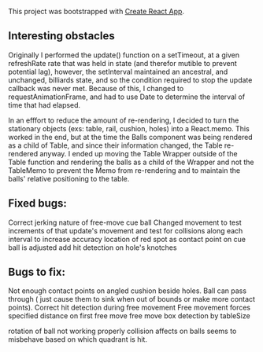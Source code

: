 This project was bootstrapped with [Create React App](https://github.com/facebook/create-react-app).

## Interesting obstacles

Originally I performed the update() function on a setTimeout, at a given refreshRate rate that was held in state (and therefor mutible to prevent potential lag), however, the setInterval maintained an ancestral, and unchanged, billiards state, and so the condition required to stop the update callback was never met.  Because of this, I changed to requestAnimationFrame, and had to use Date to determine the interval of time that had elapsed.

In an efffort to reduce the amount of re-rendering, I decided to turn the stationary objects (exs: table, rail, cushion, holes) into a React.memo.  This worked in the end, but at the time the Balls component was being rendered as a child of Table, and since their information changed, the Table re-rendered anyway.  I ended up moving the Table Wrapper outside of the Table function and rendering the balls as a child of the Wrapper and not the TableMemo to prevent the Memo from re-rendering and to maintain the balls' relative positioning to the table.

## Fixed bugs:
Correct jerking nature of free-move cue ball
Changed movement to test increments of that update's movement and test for collisions along each interval to increase accuracy
location of red spot as contact point on cue ball is adjusted
add hit detection on hole's knotches

## Bugs to fix:

Not enough contact points on angled cushion beside holes.  Ball can pass through ( just cause them to sink when out of bounds or make more contact points).
Correct hit detection during free movement
Free movement forces specified distance on first free move
free move box detection by tableSize


rotation of ball not working properly
collision affects on balls seems to misbehave based on which quadrant is hit.